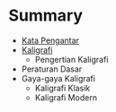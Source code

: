 # Summary

* [Kata Pengantar](README.md)
* [Kaligrafi](chapter1.md)
    * Pengertian Kaligrafi
* Peraturan Dasar
* Gaya-gaya Kaligrafi
    * Kaligrafi Klasik
    * Kaligrafi Modern

